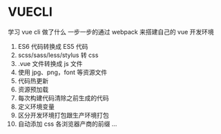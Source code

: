 # VUECLI

学习 vue cli 做了什么
一步一步的通过 webpack 来搭建自己的 vue 开发环境

1.  ES6 代码转换成 ES5 代码
2.  scss/sass/less/stylus 转 css
3.  .vue 文件转换成 js 文件
4.  使用 jpg、png，font 等资源文件
5.  代码热更新
6.  资源预加载
7.  每次构建代码清除之前生成的代码
8.  定义环境变量
9.  区分开发环境打包跟生产环境打包
10. 自动添加 css 各浏览器产商的前缀
    ...
